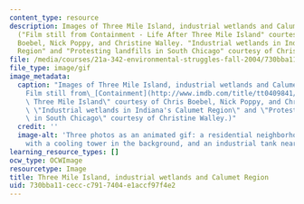 ```yaml
---
content_type: resource
description: Images of Three Mile Island, industrial wetlands and Calumet Region.
  ("Film still from Containment - Life After Three Mile Island" courtesy of Chris
  Boebel, Nick Poppy, and Christine Walley. "Industrial wetlands in Indiana's Calumet
  Region" and "Protesting landfills in South Chicago" courtesy of Christine Walley.)
file: /media/courses/21a-342-environmental-struggles-fall-2004/730bba11ceccc7917404e1accf97f4e2_21a-342f04.gif
file_type: image/gif
image_metadata:
  caption: "Images of Three Mile Island, industrial wetlands and Calumet Region. (\"\
    Film still from\_[Containment](http://www.imdb.com/title/tt0409841/)\_- Life After\
    \ Three Mile Island\" courtesy of Chris Boebel, Nick Poppy, and Christine Walley.\
    \ \"Industrial wetlands in Indiana's Calumet Region\" and \"Protesting landfills\
    \ in South Chicago\" courtesy of Christine Walley.)"
  credit: ''
  image-alt: 'Three photos as an animated gif: a residential neighborhood, a house
    with a cooling tower in the background, and an industrial tank near a river.'
learning_resource_types: []
ocw_type: OCWImage
resourcetype: Image
title: Three Mile Island, industrial wetlands and Calumet Region
uid: 730bba11-cecc-c791-7404-e1accf97f4e2
---
```

